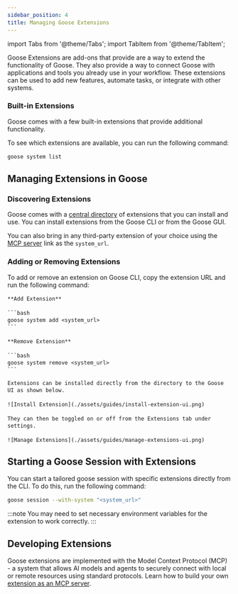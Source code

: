 ```yaml
---
sidebar_position: 4
title: Managing Goose Extensions
---
```


import Tabs from '@theme/Tabs';
import TabItem from '@theme/TabItem';

Goose Extensions are add-ons that provide are a way to extend the functionality of Goose. They also provide a way to connect Goose with applications and tools you already use in your workflow. These extensions can be used to add new features, automate tasks, or integrate with other systems.

### Built-in Extensions
Goose comes with a few built-in extensions that provide additional functionality. 

To see which extensions are available, you can run the following command:

```bash
goose system list
```

## Managing Extensions in Goose

### Discovering Extensions
Goose comes with a [central directory](https://silver-disco-nvm6v4e.pages.github.io/) of extensions that you can install and use. You can install extensions from the Goose CLI or from the Goose GUI.

You can also bring in any third-party extension of your choice using the [MCP server](https://github.com/modelcontextprotocol/servers) link as the `system_url`.


### Adding or Removing Extensions
<Tabs>
  <TabItem value="cli" label="Goose CLI" default>
    To add or remove an extension on Goose CLI, copy the extension URL and run the following command:

    **Add Extension**

    ```bash
    goose system add <system_url>
    ```

    **Remove Extension**

    ```bash
    goose system remove <system_url>
    ```
  </TabItem>
  <TabItem value="ui" label="Goose UI">

    Extensions can be installed directly from the directory to the Goose UI as shown below. 

    ![Install Extension](./assets/guides/install-extension-ui.png)

    They can then be toggled on or off from the Extensions tab under settings.

    ![Manage Extensions](./assets/guides/manage-extensions-ui.png)

  </TabItem>
</Tabs>

## Starting a Goose Session with Extensions

You can start a tailored goose session with specific extensions directly from the CLI. To do this, run the following command:

```bash
goose session --with-system "<system_url>"
```

:::note
You may need to set necessary environment variables for the extension to work correctly.
:::

## Developing Extensions
Goose extensions are implemented with the Model Context Protocol (MCP) - a system that allows AI models and agents to securely connect with local or remote resources using standard protocols. Learn how to build your own [extension as an MCP server](https://modelcontextprotocol.io/quickstart/server).